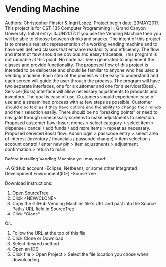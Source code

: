 # Vending Machine

Authors: Christopher Finster & Ingri Lopez.
Project begin date: 29MAY2017.
This project is for CST-135 Computer Programming II, Grand Canyon University.
Initial entry: 3JUN2017:
If you use the Vending Machine then you will be able to choose between drinks and snacks. 
The intent of this project is to create a realistic representation of a working vending machine and to have well defined classes that enhance readability and efficiency. The flow and intent of flow should be obvious and easily traceable. This program is not runnable at this point. No code has been generated to implement the classes and provide functionality. 
The proposed flow of this project is intended to be deliberate and should be familiar to anyone who has used a vending machine. Each step of the process will be easy to understand and each screen will guide the user through the process. 
The program will have two separate interfaces, one for a customer and one for a servicer(Boss). 
Servicer(Boss) interface will allow necessary adjustments to products and inventory. The goal is ease of use. 
Customers should experience ease of use and a streamlined process with as few steps as possible. 
Customer should also feel as if they have options and the ability to change their minds and their selection easily. 
There should be no “breaking points” or need to navigate through unnecessary screens to make adjustments to selection. 
Proposed customer flow:
Insert money > select category > select item > dispense / cancel / add funds / add more items > repeat as necessary. 
Proposed servicer(Boss) flow:
Admin login > passcode entry > select area of interest (inventory / financials / passcode change) > item selection / account control / enter new pin > item adjustments > adjustment confirmation > return to main.

Before installing Vending Machine you may need:

-A GitHub account
-Eclipse, Netbeans, or some other Integrated Development Environment(IDE)
-SourceTree

Download instructions:

1. Open SourceTree
2. Click <FILE> <NEW/CLONE>
3. Copy the GitHub Vending Machine file's URL and past into the Source Path / URL field in SourceTree
4. Click "Clone"

Or...

1. Follow the URL at the top of this file
2. Click Clone or Download
3. Select desired method
4. Open an IDE
5. Click file > Open Project > Select the file location you chose when downloading
